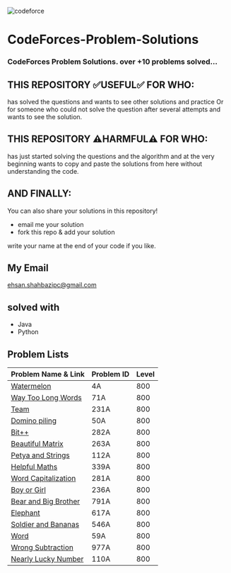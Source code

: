 ![codeforce](https://assets.codeforces.com/users/kguseva/comments/cf.png)
# CodeForces-Problem-Solutions

### CodeForces Problem Solutions. over <b>+10 problems</b> solved...

## THIS REPOSITORY :white_check_mark:USEFUL:white_check_mark: FOR WHO:
has solved the questions and wants to see other solutions and practice Or for someone who could not solve the question after several attempts and wants to see the solution.

## THIS REPOSITORY :warning:HARMFUL:warning: FOR WHO:
has just started solving the questions and the algorithm and at the very beginning wants to copy and paste the solutions from here without understanding the code.

## AND FINALLY:
You can also share your solutions in this repository!
- email me your solution
- fork this repo & add your solution

write your name at the end of your code if you like.

## My Email
ehsan.shahbazipc@gmail.com

## solved with
- Java
- Python

## Problem Lists

| Problem Name & Link | Problem ID | Level |
| ------------ | ---------- | ----- |
| [Watermelon](https://codeforces.com/problemset/problem/4/A) | 4A | 800 |
| [Way Too Long Words](https://codeforces.com/problemset/problem/71/A) | 71A | 800 |
| [Team](https://codeforces.com/problemset/problem/231/A) | 231A | 800 |
| [Domino piling](https://codeforces.com/problemset/problem/50/A) | 50A | 800 |
| [Bit++](https://codeforces.com/problemset/problem/282/A) | 282A | 800 |
| [Beautiful Matrix](https://codeforces.com/problemset/problem/263/A) | 263A | 800 |
| [Petya and Strings](https://codeforces.com/problemset/problem/112/A) | 112A | 800 |
| [Helpful Maths](https://codeforces.com/problemset/problem/339/A) | 339A | 800 |
| [Word Capitalization](https://codeforces.com/problemset/problem/281/A) | 281A | 800 |
| [Boy or Girl](https://codeforces.com/problemset/problem/236/A) | 236A | 800 |
| [Bear and Big Brother](https://codeforces.com/problemset/problem/791/A) | 791A | 800 |
| [Elephant](https://codeforces.com/problemset/problem/617/A) | 617A | 800 |
| [Soldier and Bananas](https://codeforces.com/problemset/problem/546/A) | 546A | 800 |
| [Word](https://codeforces.com/problemset/problem/59/A) | 59A | 800 |
| [Wrong Subtraction](https://codeforces.com/problemset/problem/977/A) | 977A | 800 |
| [Nearly Lucky Number](https://codeforces.com/problemset/problem/110/A) | 110A | 800 |











